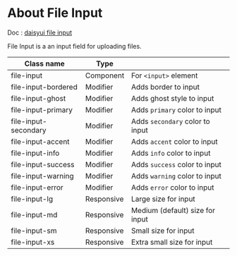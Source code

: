 # About File Input

Doc : [daisyui file input](https://daisyui.com/components/file-input/)

File Input is a an input field for uploading files.

| Class name           | Type       |                                 |
| -------------------- | ---------- | ------------------------------- |
| file-input           | Component  | For `<input>` element           |
| file-input-bordered  | Modifier   | Adds border to input            |
| file-input-ghost     | Modifier   | Adds ghost style to input       |
| file-input-primary   | Modifier   | Adds `primary` color to input   |
| file-input-secondary | Modifier   | Adds `secondary` color to input |
| file-input-accent    | Modifier   | Adds `accent` color to input    |
| file-input-info      | Modifier   | Adds `info` color to input      |
| file-input-success   | Modifier   | Adds `success` color to input   |
| file-input-warning   | Modifier   | Adds `warning` color to input   |
| file-input-error     | Modifier   | Adds `error` color to input     |
| file-input-lg        | Responsive | Large size for input            |
| file-input-md        | Responsive | Medium (default) size for input |
| file-input-sm        | Responsive | Small size for input            |
| file-input-xs        | Responsive | Extra small size for input      |
